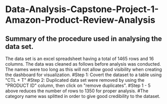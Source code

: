 # Data-Analysis-Capstone-Project-1-Amazon-Product-Review-Analysis
## Summary of the procedure used in analysing the data set.
The data set is an excel spreadsheet having a total of 1465 rows and 16 columns. The data was cleaned as follows before analysis was conducted. The names were too long as this will not allow good visibility when creating the dashboard for visualization.
#Step 1: Covert the dataset to a table using "CTL + T"
#Step 2: Duplicated data set were removed by using the "PRODUCT ID" column, then click on "remove duplicates". 
#Step 1 - 5 above reduces the number of rows to 1350 for proper analysis.
#The category name was splitted in order to give good credibility to the dataset.
